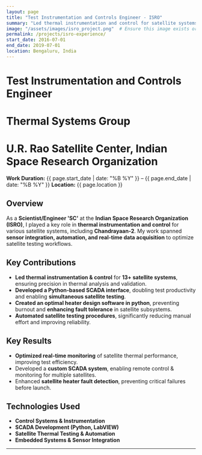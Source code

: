 ```yaml
---
layout: page
title: "Test Instrumentation and Controls Engineer - ISRO"
summary: "Led thermal instrumentation and control for satellite systems, including Chandrayaan-2, optimizing testing workflows and automation."
image: "/assets/images/isro_project.png"  # Ensure this image exists or remove this line
permalink: /projects/isro-experience/
start_date: 2016-07-01
end_date: 2019-07-01
location: Bengaluru, India
---
```


# Test Instrumentation and Controls Engineer
# Thermal Systems Group
# U.R. Rao Satellite Center, Indian Space Research Organization

 **Work Duration:** {{ page.start_date | date: "%B %Y" }} – {{ page.end_date | date: "%B %Y" }}
 **Location:** {{ page.location }}

## Overview
As a **Scientist/Engineer 'SC'** at the **Indian Space Research Organization (ISRO)**, I played a key role in **thermal instrumentation and control** for various satellite systems, including **Chandrayaan-2**. My work spanned **sensor integration, automation, and real-time data acquisition** to optimize satellite testing workflows.

## Key Contributions
- **Led thermal instrumentation & control** for **13+ satellite systems**, ensuring precision in thermal analysis and validation.
- **Developed a Python-based SCADA interface**, doubling test productivity and enabling **simultaneous satellite testing**.
- **Created an optimal heater design software in python**, preventing burnout and **enhancing fault tolerance** in satellite subsystems.
- **Automated satellite testing procedures**, significantly reducing manual effort and improving reliability.

## Key Results
- **Optimized real-time monitoring** of satellite thermal performance, improving test efficiency.
- Developed a **custom SCADA system**, enabling remote control & monitoring for multiple satellites.
- Enhanced **satellite heater fault detection**, preventing critical failures before launch.

## Technologies Used
- **Control Systems & Instrumentation**
- **SCADA Development (Python, LabVIEW)**
- **Satellite Thermal Testing & Automation**
- **Embedded Systems & Sensor Integration**

---
